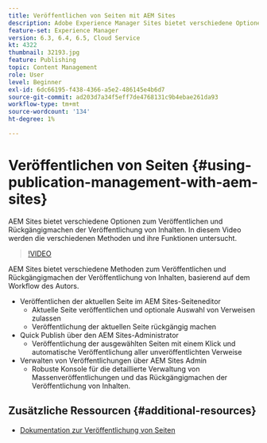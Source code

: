 ```yaml
---
title: Veröffentlichen von Seiten mit AEM Sites
description: Adobe Experience Manager Sites bietet verschiedene Optionen zum Veröffentlichen und Rückgängigmachen der Veröffentlichung von Inhalten. In diesem Video werden die verschiedenen Methoden und ihre Funktionen untersucht.
feature-set: Experience Manager
version: 6.3, 6.4, 6.5, Cloud Service
kt: 4322
thumbnail: 32193.jpg
feature: Publishing
topic: Content Management
role: User
level: Beginner
exl-id: 6dc66195-f438-4366-a5e2-486145e4b6d7
source-git-commit: ad203d7a34f5eff7de4768131c9b4ebae261da93
workflow-type: tm+mt
source-wordcount: '134'
ht-degree: 1%

---
```


# Veröffentlichen von Seiten {#using-publication-management-with-aem-sites}

AEM Sites bietet verschiedene Optionen zum Veröffentlichen und Rückgängigmachen der Veröffentlichung von Inhalten. In diesem Video werden die verschiedenen Methoden und ihre Funktionen untersucht.

>[!VIDEO](https://video.tv.adobe.com/v/32193?quality=12&learn=on)

AEM Sites bietet verschiedene Methoden zum Veröffentlichen und Rückgängigmachen der Veröffentlichung von Inhalten, basierend auf dem Workflow des Autors.

* Veröffentlichen der aktuellen Seite im AEM Sites-Seiteneditor
   * Aktuelle Seite veröffentlichen und optionale Auswahl von Verweisen zulassen
   * Veröffentlichung der aktuellen Seite rückgängig machen
* Quick Publish über den AEM Sites-Administrator
   * Veröffentlichung der ausgewählten Seiten mit einem Klick und automatische Veröffentlichung aller unveröffentlichten Verweise
* Verwalten von Veröffentlichungen über AEM Sites Admin
   * Robuste Konsole für die detaillierte Verwaltung von Massenveröffentlichungen und das Rückgängigmachen der Veröffentlichung von Inhalten.

## Zusätzliche Ressourcen {#additional-resources}

* [Dokumentation zur Veröffentlichung von Seiten](https://experienceleague.adobe.com/docs/experience-manager-65/authoring/authoring/publishing-pages.html)
